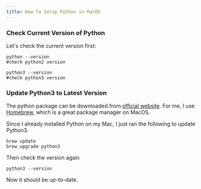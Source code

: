 ```yaml
---
title: How to Setup Python in MacOS
---
```



### Check Current Version of Python

Let's check the current version first:

```
python --version
#check python2 version

python3 --version
#check python3 version
```

### Update Python3 to Latest Version

The python package can be downloaded from [official website](https://www.python.org).
For me, I use [Homebrew](https://brew.sh), which is a great package manager on MacOS.

Since I already installed Python on my Mac, I just ran the following to update Python3.

```
brew update
brew upgrade python3
```

Then check the version again
```
python3 --version
```

Now it should be up-to-date.
